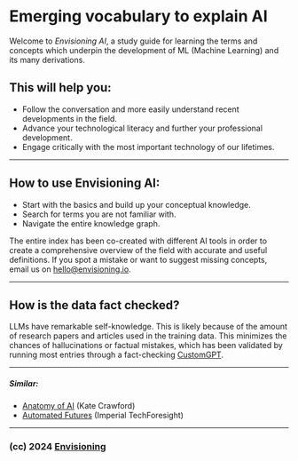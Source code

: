 # Emerging vocabulary to explain AI

Welcome to *Envisioning AI*, a study guide for learning the terms and concepts which underpin the development of ML (Machine Learning) and its many derivations.

## This will help you:
- Follow the conversation and more easily understand recent developments in the field.
- Advance your technological literacy and further your professional development.
- Engage critically with the most important technology of our lifetimes.


---

## How to use Envisioning AI:
- Start with the basics and build up your conceptual knowledge.
- Search for terms you are not familiar with.
- Navigate the entire knowledge graph.

The entire index has been co-created with different AI tools in order to create a comprehensive overview of the field with accurate and useful definitions. If you spot a mistake or want to suggest missing concepts, email us on hello@envisioning.io.

---

## How is the data fact checked?

LLMs have remarkable self-knowledge. This is likely because of the amount of research papers and articles used in the training data. This minimizes the chances of hallucinations or factual mistakes, which has been validated by running most entries through a fact-checking [CustomGPT](https://chat.openai.com/g/g-T87zDPHN1-envisioning-ai).

---

##### Similar:
- [Anatomy of AI](https://anatomyof.ai/img/ai-anatomy-map.pdf) (Kate Crawford)
- [Automated Futures](https://imperialtechforesight.com/wp-content/uploads/2020/08/Imperial-Tech-Foresight-Automated-Technologies.pdf) (Imperial TechForesight)



---
### (cc) 2024 [Envisioning](https://envisioning.io)

